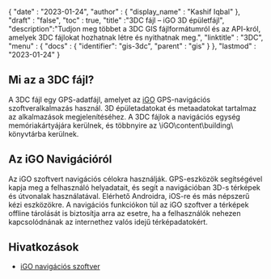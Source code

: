 {
  "date" : "2023-01-24",
  "author" : {
    "display_name" : "Kashif Iqbal"
},
  "draft" : "false",
  "toc" : true,
  "title" :"3DC fájl – iGO 3D épületfájl",
  "description":"Tudjon meg többet a 3DC GIS fájlformátumról és az API-król, amelyek 3DC fájlokat hozhatnak létre és nyithatnak meg.",
  "linktitle" : "3DC",
  "menu" : {
    "docs" : {
      "identifier": "gis-3dc",
      "parent" : "gis"
}
},
  "lastmod" : "2023-01-24"
}

## Mi az a 3DC fájl?

A 3DC fájl egy GPS-adatfájl, amelyet az [iGO](https://en.wikipedia.org/wiki/IGO_(software)) GPS-navigációs szoftveralkalmazás használ. 3D épületadatokat és metaadatokat tartalmaz az alkalmazások megjelenítéséhez. A 3DC fájlok a navigációs egység memóriakártyájára kerülnek, és többnyire az \​iGO\​content\​building\​ könyvtárba kerülnek.

## Az iGO Navigációról

Az iGO szoftvert navigációs célokra használják. GPS-eszközök segítségével kapja meg a felhasználó helyadatait, és segít a navigációban 3D-s térképek és útvonalak használatával. Elérhető Androidra, iOS-re és más népszerű kézi eszközökre. A navigációs funkciókon túl az iGO szoftver a térképek offline tárolását is biztosítja arra az esetre, ha a felhasználók nehezen kapcsolódnának az internethez valós idejű térképadatokért.

## Hivatkozások

* [iGO navigációs szoftver](https://en.wikipedia.org/wiki/IGO_(software))

